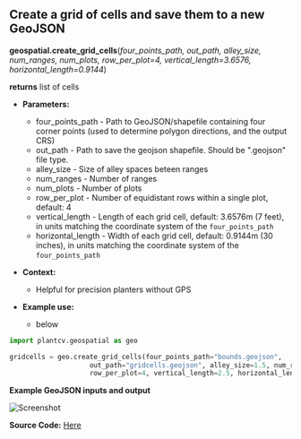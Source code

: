 ## Create a grid of cells and save them to a new GeoJSON

**geospatial.create_grid_cells**(*four_points_path, out_path, alley_size, num_ranges, num_plots,
                      row_per_plot=4, vertical_length=3.6576, horizontal_length=0.9144*)

**returns** list of cells

- **Parameters:**
    - four_points_path - Path to GeoJSON/shapefile containing four corner points (used to determine polygon directions, and the output CRS)
    - out_path - Path to save the geojson shapefile. Should be ".geojson" file type. 
    - alley_size - Size of alley spaces beteen ranges
    - num_ranges - Number of ranges
    - num_plots - Number of plots
    - row_per_plot - Number of equidistant rows within a single plot, default: 4
    - vertical_length - Length of each grid cell, default: 3.6576m (7 feet), in units matching the coordinate system of the `four_points_path`
    - horizontal_length - Width of each grid cell, default: 0.9144m (30 inches), in units matching the coordinate system of the `four_points_path`

- **Context:**
    - Helpful for precision planters without GPS

- **Example use:**
    - below


```python
import plantcv.geospatial as geo

gridcells = geo.create_grid_cells(four_points_path="bounds.geojson", 
                    out_path="gridcells.geojson", alley_size=1.5, num_ranges=22, num_plots=13,
                    row_per_plot=4, vertical_length=2.5, horizontal_length=1.6)

```
**Example GeoJSON inputs and output**

![Screenshot](documentation_images/)

**Source Code:** [Here](https://github.com/danforthcenter/plantcv-geospatial/blob/main/plantcv/geospatial/create_grid_cells.py)

